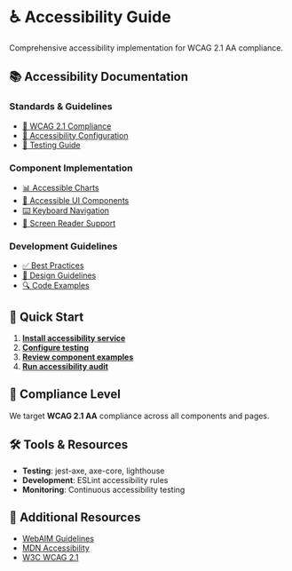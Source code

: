 
# ♿ Accessibility Guide

Comprehensive accessibility implementation for WCAG 2.1 AA compliance.

## 📚 Accessibility Documentation

### Standards & Guidelines
- [🎯 WCAG 2.1 Compliance](./wcag-compliance.md)
- [🔧 Accessibility Configuration](./accessibility-config.md)
- [🧪 Testing Guide](./testing.md)

### Component Implementation
- [📊 Accessible Charts](./accessible-charts.md)
- [🎨 Accessible UI Components](./accessible-components.md)
- [⌨️ Keyboard Navigation](./keyboard-navigation.md)
- [📱 Screen Reader Support](./screen-reader.md)

### Development Guidelines
- [✅ Best Practices](./best-practices.md)
- [🎨 Design Guidelines](./design-guidelines.md)
- [🔍 Code Examples](./examples.md)

## 🚀 Quick Start

1. **[Install accessibility service](./accessibility-config.md#setup)**
2. **[Configure testing](./testing.md#automated-testing)**
3. **[Review component examples](./examples.md)**
4. **[Run accessibility audit](./testing.md#auditing)**

## 🎯 Compliance Level

We target **WCAG 2.1 AA** compliance across all components and pages.

## 🛠️ Tools & Resources

- **Testing**: jest-axe, axe-core, lighthouse
- **Development**: ESLint accessibility rules
- **Monitoring**: Continuous accessibility testing

## 📖 Additional Resources

- [WebAIM Guidelines](https://webaim.org/)
- [MDN Accessibility](https://developer.mozilla.org/en-US/docs/Web/Accessibility)
- [W3C WCAG 2.1](https://www.w3.org/WAI/WCAG21/quickref/)
